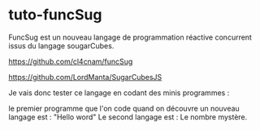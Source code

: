 # tuto-funcSug

FuncSug est un nouveau langage de programmation réactive concurrent issus du langage sougarCubes.

https://github.com/cl4cnam/funcSug

https://github.com/LordManta/SugarCubesJS

Je vais donc tester ce langage en codant des minis programmes : 

le premier programme que l'on code quand on découvre un nouveau langage est : "Hello word"
Le second langage est : Le nombre mystère.

